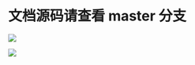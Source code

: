 # 文档源码请查看 master 分支

[![](https://github.com/khs1994-website/prometheus-docs.us-en/workflows/Sync/badge.svg)](https://github.com/khs1994-website/prometheus-docs.us-en/tree/master)

[![](https://github.com/khs1994-website/prometheus-docs.us-en/workflows/GitBook/badge.svg)](https://github.com/khs1994-website/prometheus-docs.us-en/tree/master)
